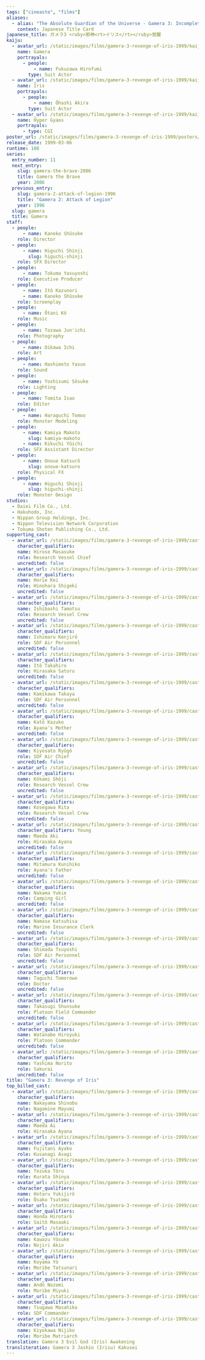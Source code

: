 ```yaml
---
tags: ["cineaste", "films"]
aliases:
  - alias: "The Absolute Guardian of the Universe - Gamera 3: Incomplete Struggle"
    context: Japanese Title Card
japanese_title: ガメラ3 <ruby>邪神<rt>イリス</rt></ruby>覚醒
kaiju:
  - avatar_url: /static/images/films/gamera-3-revenge-of-iris-1999/kaiju-avatars/hirofumi-fukuzawa-0.webp
    name: Gamera
    portrayals:
      - people:
          - name: Fukuzawa Hirofumi
        type: Suit Actor
  - avatar_url: /static/images/films/gamera-3-revenge-of-iris-1999/kaiju-avatars/akira-ohashi-0.webp
    name: Iris
    portrayals:
      - people:
          - name: Ôhashi Akira
        type: Suit Actor
  - avatar_url: /static/images/films/gamera-3-revenge-of-iris-1999/kaiju-avatars/hyper-gyaos.webp
    name: Hyper Gyaos
    portrayals:
      - type: CGI
poster_url: /static/images/films/gamera-3-revenge-of-iris-1999/posters/poster.webp
release_date: 1999-03-06
runtime: 108
series:
  entry_number: 11
  next_entry:
    slug: gamera-the-brave-2006
    title: Gamera the Brave
    year: 2006
  previous_entry:
    slug: gamera-2-attack-of-legion-1996
    title: "Gamera 2: Attack of Legion"
    year: 1996
  slug: gamera
  title: Gamera
staff:
  - people:
      - name: Kaneko Shûsuke
    role: Director
  - people:
      - name: Higuchi Shinji
        slug: higuchi-shinji
    role: SFX Director
  - people:
      - name: Tokuma Yasuyoshi
    role: Executive Producer
  - people:
      - name: Itô Kazunori
      - name: Kaneko Shûsuke
    role: Screenplay
  - people:
      - name: Ôtani Kô
    role: Music
  - people:
      - name: Tozawa Jun'ichi
    role: Photography
  - people:
      - name: Oikawa Ichi
    role: Art
  - people:
      - name: Hashimoto Yasuo
    role: Sound
  - people:
      - name: Yoshisumi Sôsuke
    role: Lighting
  - people:
      - name: Tomita Isao
    role: Editor
  - people:
      - name: Haraguchi Tomoo
    role: Monster Modeling
  - people:
      - name: Kamiya Makoto
        slug: kamiya-makoto
      - name: Kikuchi Yûichi
    role: SFX Assistant Director
  - people:
      - name: Onoue Katsurô
        slug: onoue-katsuro
    role: Physical FX
  - people:
      - name: Higuchi Shinji
        slug: higuchi-shinji
    role: Monster Design
studios:
  - Daiei Film Co., Ltd.
  - Hakuhodo, Inc.
  - Nippan Group Holdings, Inc.
  - Nippon Television Network Corporation
  - Tokuma Shoten Publishing Co., Ltd.
supporting_cast:
  - avatar_url: /static/images/films/gamera-3-revenge-of-iris-1999/cast-avatars/masasuke-hirose-0.webp
    character_qualifiers:
    name: Hirose Masasuke
    role: Research Vessel Chief
    uncredited: false
  - avatar_url: /static/images/films/gamera-3-revenge-of-iris-1999/cast-avatars/kei-horiei-0.webp
    character_qualifiers:
    name: Horie Kei
    role: Hinohara Shigeki
    uncredited: false
  - avatar_url: /static/images/films/gamera-3-revenge-of-iris-1999/cast-avatars/tamotsu-ishibashi-0.webp
    character_qualifiers:
    name: Ishibashi Tamotsu
    role: Research Vessel Crew
    uncredited: false
  - avatar_url: /static/images/films/gamera-3-revenge-of-iris-1999/cast-avatars/kenjiro-ishimaru-0.webp
    character_qualifiers:
    name: Ishimaru Kenjirô
    role: SDF Air Personnel
    uncredited: false
  - avatar_url: /static/images/films/gamera-3-revenge-of-iris-1999/cast-avatars/takahiro-ito-0.webp
    character_qualifiers:
    name: Itô Takahiro
    role: Hirasaka Satoru
    uncredited: false
  - avatar_url: /static/images/films/gamera-3-revenge-of-iris-1999/cast-avatars/takaya-kamikawa-0.webp
    character_qualifiers:
    name: Kamikawa Takaya
    role: SDF Air Personnel
    uncredited: false
  - avatar_url: /static/images/films/gamera-3-revenge-of-iris-1999/cast-avatars/kazuko-kato-0.webp
    character_qualifiers:
    name: Katô Kazuko
    role: Ayana's Mother
    uncredited: false
  - avatar_url: /static/images/films/gamera-3-revenge-of-iris-1999/cast-avatars/ryugo-kiyosato-0.webp
    character_qualifiers:
    name: Kiyosato Ryûgô
    role: SDF Air Chief
    uncredited: false
  - avatar_url: /static/images/films/gamera-3-revenge-of-iris-1999/cast-avatars/shoji-kokami-0.webp
    character_qualifiers:
    name: Kôkami Shôji
    role: Research Vessel Crew
    uncredited: false
  - avatar_url: /static/images/films/gamera-3-revenge-of-iris-1999/cast-avatars/rita-kosegawa-0.webp
    character_qualifiers:
    name: Kosegawa Rita
    role: Research Vessel Crew
    uncredited: false
  - avatar_url: /static/images/films/gamera-3-revenge-of-iris-1999/cast-avatars/aki-maeda-0.webp
    character_qualifiers: Young
    name: Maeda Aki
    role: Hirasaka Ayana
    uncredited: false
  - avatar_url: /static/images/films/gamera-3-revenge-of-iris-1999/cast-avatars/kunihiko-mitamura-0.webp
    character_qualifiers:
    name: Mitamura Kunihiko
    role: Ayana's Father
    uncredited: false
  - avatar_url: /static/images/films/gamera-3-revenge-of-iris-1999/cast-avatars/yukie-nakama-0.webp
    character_qualifiers:
    name: Nakama Yukie
    role: Camping Girl
    uncredited: false
  - avatar_url: /static/images/films/gamera-3-revenge-of-iris-1999/cast-avatars/katsuhisa-namase-0.webp
    character_qualifiers:
    name: Namase Katsuhisa
    role: Marine Insurance Clerk
    uncredited: false
  - avatar_url: /static/images/films/gamera-3-revenge-of-iris-1999/cast-avatars/tsuyoshi-shimada-0.webp
    character_qualifiers:
    name: Shimada Tsuyoshi
    role: SDF Air Personnel
    uncredited: false
  - avatar_url: /static/images/films/gamera-3-revenge-of-iris-1999/cast-avatars/tomorowo-taguchi-0.webp
    character_qualifiers:
    name: Taguchi Tomorowo
    role: Doctor
    uncredited: false
  - avatar_url: /static/images/films/gamera-3-revenge-of-iris-1999/cast-avatars/shunsuke-takasugi-0.webp
    character_qualifiers:
    name: Takasugi Shunsuke
    role: Platoon Field Commander
    uncredited: false
  - avatar_url: /static/images/films/gamera-3-revenge-of-iris-1999/cast-avatars/hiroyuki-watanabe-0.webp
    character_qualifiers:
    name: Watanabe Hiroyuki
    role: Platoon Commander
    uncredited: false
  - avatar_url: /static/images/films/gamera-3-revenge-of-iris-1999/cast-avatars/norito-yashima-0.webp
    character_qualifiers:
    name: Yashima Norito
    role: Sakurai
    uncredited: false
title: "Gamera 3: Revenge of Iris"
top_billed_cast:
  - avatar_url: /static/images/films/gamera-3-revenge-of-iris-1999/cast-avatars/shinobu-nakayama-0.webp
    character_qualifiers:
    name: Nakayama Shinobu
    role: Nagamine Mayumi
  - avatar_url: /static/images/films/gamera-3-revenge-of-iris-1999/cast-avatars/ai-maeda-0.webp
    character_qualifiers:
    name: Maeda Ai
    role: Hirasaka Ayana
  - avatar_url: /static/images/films/gamera-3-revenge-of-iris-1999/cast-avatars/ayako-fujitani-0.webp
    character_qualifiers:
    name: Fujitani Ayako
    role: Kusanagi Asagi
  - avatar_url: /static/images/films/gamera-3-revenge-of-iris-1999/cast-avatars/toru-tezuka-0.webp
    character_qualifiers:
    name: Tezuka Tôru
    role: Kurata Shinya
  - avatar_url: /static/images/films/gamera-3-revenge-of-iris-1999/cast-avatars/yukijiro-hotaru-0.webp
    character_qualifiers:
    name: Hotaru Yukijirô
    role: Ôsako Tsutomu
  - avatar_url: /static/images/films/gamera-3-revenge-of-iris-1999/cast-avatars/hirotaro-honda-0.webp
    character_qualifiers:
    name: Honda Hirotarô
    role: Saitô Masaaki
  - avatar_url: /static/images/films/gamera-3-revenge-of-iris-1999/cast-avatars/yusuke-kawazu-0.webp
    character_qualifiers:
    name: Kawazu Yûsuke
    role: Nojiri Akio
  - avatar_url: /static/images/films/gamera-3-revenge-of-iris-1999/cast-avatars/yu-koyama-0.webp
    character_qualifiers:
    name: Koyama Yû
    role: Moribe Tatsunari
  - avatar_url: /static/images/films/gamera-3-revenge-of-iris-1999/cast-avatars/nozomi-ando-0.webp
    character_qualifiers:
    name: Andô Nozomi
    role: Moribe Miyuki
  - avatar_url: /static/images/films/gamera-3-revenge-of-iris-1999/cast-avatars/masahiko-tsugawa-0.webp
    character_qualifiers:
    name: Tsugawa Masahiko
    role: SDF Commander
  - avatar_url: /static/images/films/gamera-3-revenge-of-iris-1999/cast-avatars/nijiko-kiyokawa-0.webp
    character_qualifiers:
    name: Kiyokawa Nijiko
    role: Moribe Matriarch
translation: Gamera 3 Evil God (Iris) Awakening
transliteration: Gamera 3 Jashin (Irisu) Kakusei
---
```

